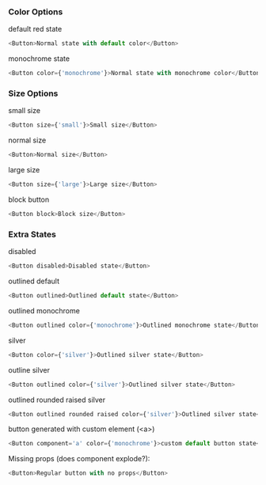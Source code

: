 ### Color Options

default red state

```js
<Button>Normal state with default color</Button>
```

monochrome state

```js
<Button color={'monochrome'}>Normal state with monochrome color</Button>
```

### Size Options

small size

```js
<Button size={'small'}>Small size</Button>
```

normal size

```js
<Button>Normal size</Button>
```

large size

```js
<Button size={'large'}>Large size</Button>
```

block button

```js
<Button block>Block size</Button>
```

### Extra States

disabled

```js
<Button disabled>Disabled state</Button>
```

outlined default

```js
<Button outlined>Outlined default state</Button>
```

outlined monochrome

```js
<Button outlined color={'monochrome'}>Outlined monochrome state</Button>
```

silver

```js
<Button color={'silver'}>Outlined silver state</Button>
```


outline silver

```js
<Button outlined color={'silver'}>Outlined silver state</Button>
```

outlined rounded raised silver

```js
<Button outlined rounded raised color={'silver'}>Outlined silver state</Button>
```



button generated with custom element (&lt;a&gt;)

```js
<Button component='a' color={'monochrome'}>custom default button state</Button>
```

Missing props (does component explode?):

```js
<Button>Regular button with no props</Button>
```

